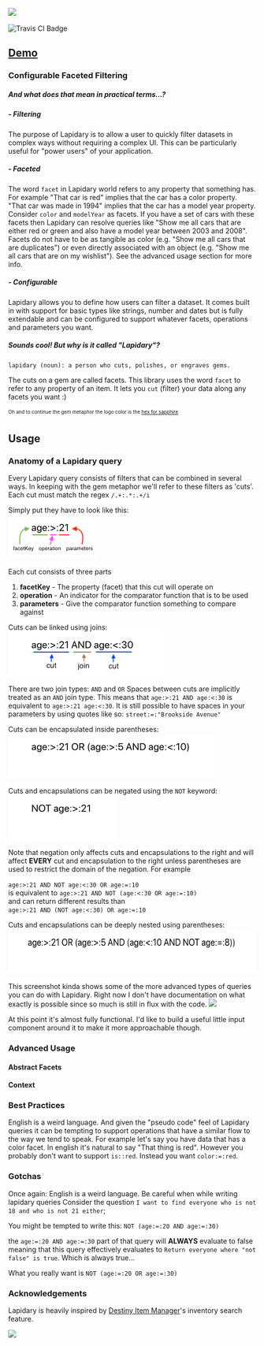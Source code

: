 ![](https://i.imgur.com/RTlTF2g.png)

![Travis CI Badge](https://travis-ci.org/jbccollins/lapidary.svg?branch=master) 

## [Demo](https://jbccollins.github.io/lapidary/demo/index.html)

### Configurable Faceted Filtering

##### *And what does that mean in practical terms...?*

##### - Filtering
The purpose of Lapidary is to allow a user to quickly filter datasets in complex ways without requiring a complex UI. This can be particularly useful for "power users" of your application.

##### - Faceted
The word `facet` in Lapidary world refers to any property that something has. For example "That car is red" implies that the car has a color property. "That car was made in 1994" implies that the car has a model year property. Consider `color` and `modelYear` as facets. If you have a set of cars with these facets then Lapidary can resolve queries like "Show me all cars that are either red or green and also have a model year between 2003 and 2008". Facets do not have to be as tangible as color (e.g. "Show me all cars that are duplicates") or even directly associated with an object (e.g. "Show me all cars that are on my wishlist"). See the advanced usage section for more info.

##### - Configurable
Lapidary allows you to define how users can filter a dataset. It comes built in with support for basic types like strings, number and dates but is fully extendable and can be configured to support whatever facets, operations and parameters you want.

##### *Sounds cool! But why is it called "Lapidary"?*
```
lapidary (noun): a person who cuts, polishes, or engraves gems.
```

The cuts on a gem are called facets. This library uses the word `facet` to refer to any property of an item. It lets you `cut` (filter) your data along any facets you want :)

<sub><sup>Oh and to continue the gem metaphor the logo color is the [hex for sapphire](https://www.colorhexa.com/0f52ba)</sup></sub>

## Usage

### Anatomy of a Lapidary query
Every Lapidary query consists of filters that can be combined in several ways. In keeping with the gem metaphor we'll refer to these filters as 'cuts'.
Each cut must match the regex `/.+:.*:.+/i`

Simply put they have to look like this:\
<img src="readme_images/basic.png" alt="basic" height="91px">

Each cut consists of three parts
1. <b>facetKey</b> - The property (facet) that this cut will operate on
2. <b>operation</b> - An indicator for the comparator function that is to be used
3. <b>parameters</b> - Give the comparator function something to compare against

Cuts can be linked using joins:\
<img src="readme_images/explicit_and.png" alt="basic" height="91px">

There are two join types: `AND` and `OR`
Spaces between cuts are implicitly treated as an `AND` join type.
This means that `age:>:21 AND age:<:30` is equivalent to `age:>:21 age:<:30`. It is still possible to have spaces in your parameters by using quotes like so: `street:=:"Brookside Avenue"`

Cuts can be encapsulated inside parentheses:\
<img src="readme_images/basic_parens.png" alt="basic" height="91px">

Cuts and encapsulations can be negated using the `NOT` keyword:\
<img src="readme_images/leading_not.png" alt="basic" height="91px">

Note that negation only affects cuts and encapsulations to the right and will affect <b>EVERY</b> cut and encapsulation to the right unless parentheses are used to restrict the domain of the negation.
For example

`age:>:21 AND NOT age:<:30 OR age:=:10`\
is equivalent to 
`age:>:21 AND NOT (age:<:30 OR age:=:10)`\
and can return different results than\
`age:>:21 AND (NOT age:<:30) OR age:=:10`

Cuts and encapsulations can be deeply nested using parentheses:\
<img src="readme_images/nested_parens.png" alt="basic" height="91px">

This screenshot kinda shows some of the more advanced types of queries you can do with Lapidary.
Right now I don't have documentation on what exactly is possible since so much is still in flux with the code.
![](https://i.imgur.com/qb46YMG.png)

At this point it's almost fully functional. I'd like to build a useful little input component around it to make it more approachable though.

### Advanced Usage

#### Abstract Facets

#### Context

### Best Practices

English is a weird language. And given the "pseudo code" feel of Lapidary queries it can be tempting to support operations that have a similar flow to the way we tend to speak. For example let's say you have data that has a color facet. In english it's natural to say "That thing is red". However you probably don't want to support `is::red`. Instead you want `color:=:red`. 

### Gotchas
Once again: English is a weird language. Be careful when while writing lapidary queries
Consider the question `I want to find everyone who is not 18 and who is not 21 either`;

You might be tempted to write this:
`NOT (age:=:20 AND age:=:30)`

the `age:=:20 AND age:=:30` part of that query will <b>ALWAYS</b> evaluate to false meaning that this query
effectively evaluates to `Return everyone where "not false" is true`. Which is always true...

What you really want is
`NOT (age:=:20 OR age:=:30)`

### Acknowledgements

Lapidary is heavily inspired by [Destiny Item Manager](https://github.com/DestinyItemManager/DIM)'s inventory search feature.

![](https://i.imgur.com/az5M2kM.png)